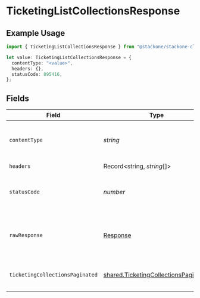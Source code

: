 # TicketingListCollectionsResponse

## Example Usage

```typescript
import { TicketingListCollectionsResponse } from "@stackone/stackone-client-ts/sdk/models/operations";

let value: TicketingListCollectionsResponse = {
  contentType: "<value>",
  headers: {},
  statusCode: 895416,
};
```

## Fields

| Field                                                                                               | Type                                                                                                | Required                                                                                            | Description                                                                                         |
| --------------------------------------------------------------------------------------------------- | --------------------------------------------------------------------------------------------------- | --------------------------------------------------------------------------------------------------- | --------------------------------------------------------------------------------------------------- |
| `contentType`                                                                                       | *string*                                                                                            | :heavy_check_mark:                                                                                  | HTTP response content type for this operation                                                       |
| `headers`                                                                                           | Record<string, *string*[]>                                                                          | :heavy_check_mark:                                                                                  | N/A                                                                                                 |
| `statusCode`                                                                                        | *number*                                                                                            | :heavy_check_mark:                                                                                  | HTTP response status code for this operation                                                        |
| `rawResponse`                                                                                       | [Response](https://developer.mozilla.org/en-US/docs/Web/API/Response)                               | :heavy_check_mark:                                                                                  | Raw HTTP response; suitable for custom response parsing                                             |
| `ticketingCollectionsPaginated`                                                                     | [shared.TicketingCollectionsPaginated](../../../sdk/models/shared/ticketingcollectionspaginated.md) | :heavy_minus_sign:                                                                                  | The list of collections was retrieved.                                                              |